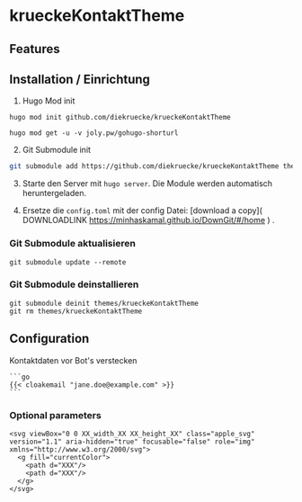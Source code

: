 # krueckeKontaktTheme

## Features

## Installation / Einrichtung

1. Hugo Mod init

  ```shell
  hugo mod init github.com/diekruecke/krueckeKontaktTheme

  hugo mod get -u -v joly.pw/gohugo-shorturl
  ```

2. Git Submodule init

  ```bash
  git submodule add https://github.com/diekruecke/krueckeKontaktTheme themes/krueckeKontaktTheme
  ```

3. Starte den Server mit `hugo server`. Die Module werden automatisch heruntergeladen.

4. Ersetze die `config.toml` mit der config Datei: [download a copy]( DOWNLOADLINK https://minhaskamal.github.io/DownGit/#/home ) .

### Git Submodule aktualisieren

  ```shell
  git submodule update --remote
  ```

### Git Submodule deinstallieren

  ```shell
  git submodule deinit themes/krueckeKontaktTheme
  git rm themes/krueckeKontaktTheme
  ```


## Configuration

Kontaktdaten vor Bot's verstecken  

    ```go
    {{< cloakemail "jane.doe@example.com" >}}
    ```

### Optional parameters

```
<svg viewBox="0 0 XX_width_XX XX_height_XX" class="apple_svg" version="1.1" aria-hidden="true" focusable="false" role="img" xmlns="http://www.w3.org/2000/svg">
  <g fill="currentColor">
    <path d="XXX"/>
    <path d="XXX"/>
  </g>
</svg>
```

